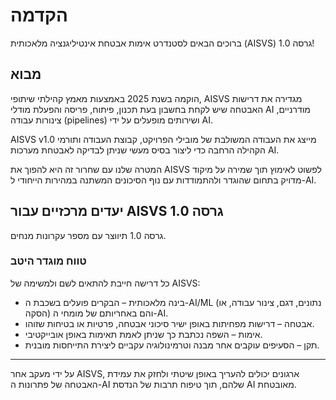 # הקדמה

ברוכים הבאים לסטנדרט אימות אבטחת אינטיליגנציה מלאכותית (AISVS) גרסה 1.0!

## מבוא

הוקמה בשנת 2025 באמצעות מאמץ קהילתי שיתופי, AISVS מגדירה את דרישות האבטחה שיש לקחת בחשבון בעת תכנון, פיתוח, פריסה והפעלת מודלי AI מודרניים, צינורות עבודה (pipelines) ושירותים מופעלים על ידי AI.

AISVS v1.0 מייצג את העבודה המשולבת של מובילי הפרויקט, קבוצת העבודה ותורמי הקהילה הרחבה כדי ליצור בסיס מעשי שניתן לבדיקה לאבטחת מערכות AI.

המטרה שלנו עם שחרור זה היא להפוך את AISVS לפשוט לאימוץ תוך שמירה על מיקוד מדויק בתחום שהוגדר ולהתמודדות עם נוף הסיכונים המשתנה במהירות הייחודי ל-AI.

## יעדים מרכזיים עבור AISVS גרסה 1.0

גרסה 1.0 תיווצר עם מספר עקרונות מנחים.

### טווח מוגדר היטב

כל דרישה חייבת להתאים לשם ולמשימה של AISVS:

* בינה מלאכותית – הבקרים פועלים בשכבת ה-AI/ML (נתונים, דגם, צינור עבודה, או הסקה) והם באחריותם של מומחי ה-AI.
* אבטחה – דרישות מפחיתות באופן ישיר סיכוני אבטחה, פרטיות או בטיחות שזוהו.
* אימות – השפה נכתבת כך שניתן לאמת תאימות באופן אובייקטיבי.
* תקן – הסעיפים עוקבים אחר מבנה וטרמינולוגיה עקביים ליצירת התייחסות מובנית.
  ​
---

על ידי מעקב אחר AISVS, ארגונים יכולים להעריך באופן שיטתי ולחזק את עמידת האבטחה של פתרונות ה-AI שלהם, תוך טיפוח תרבות של הנדסת AI מאובטחת.

